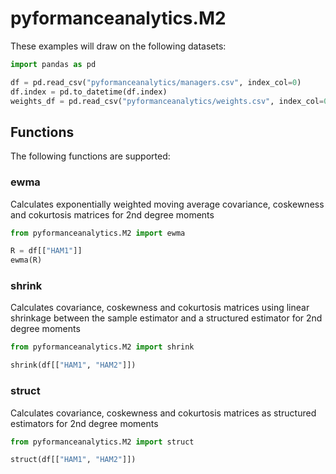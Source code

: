 # pyformanceanalytics.M2

These examples will draw on the following datasets:

```python
import pandas as pd

df = pd.read_csv("pyformanceanalytics/managers.csv", index_col=0)
df.index = pd.to_datetime(df.index)
weights_df = pd.read_csv("pyformanceanalytics/weights.csv", index_col=0)
```

## Functions

The following functions are supported:

### ewma

Calculates exponentially weighted moving average covariance, coskewness and cokurtosis matrices for 2nd degree moments

```python
from pyformanceanalytics.M2 import ewma

R = df[["HAM1"]]
ewma(R)
```

### shrink

Calculates covariance, coskewness and cokurtosis matrices using linear shrinkage between the sample estimator and a structured estimator for 2nd degree moments

```python
from pyformanceanalytics.M2 import shrink

shrink(df[["HAM1", "HAM2"]])
```

### struct

Calculates covariance, coskewness and cokurtosis matrices as structured estimators for 2nd degree moments

```python
from pyformanceanalytics.M2 import struct

struct(df[["HAM1", "HAM2"]])
```
